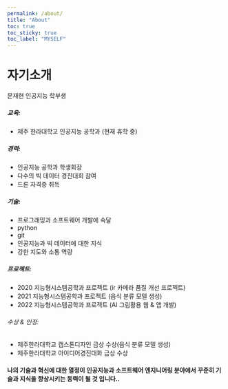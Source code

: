 ```yaml
---
permalink: /about/
title: "About"
toc: true
toc_sticky: true
toc_label: "MYSELF"
---
```


# 자기소개

문재현
인공지능 학부생

##### 교육:

- 제주 한라대학교 인공지능 공학과 (현재 휴학 중)

##### 경력:

- 인공지능 공학과 학생회장
- 다수의 빅 데이터 경진대회 참여
- 드론 자격증 취득

##### 기술:

- 프로그래밍과 소프트웨어 개발에 숙달
- python
- git
- 인공지능과 빅 데이터에 대한 지식
- 강한 지도와 소통 역량

##### 프로젝트:

- 2020 지능형시스템공학과 프로젝트 (ir 카메라 품질 개선 프로젝트)
- 2021 지능형시스템공학과 프로젝트 (음식 분류 모델 생성)
- 2022 지능형시스템공학과 프로젝트 (AI 그림활용 웹 & 앱 개발)

###### 수상 & 인정:

- 제주한라대학교 캡스톤디자인 금상 수상(음식 분류 모델 생성)
- 제주한라대학교 아이디어경진대화 금상 수상

#### 나의 기술과 혁신에 대한 열정이 인공지능과 소프트웨어 엔지니어링 분야에서 꾸준히 기술과 지식을 향상시키는 동력이 될 것 입니다..
